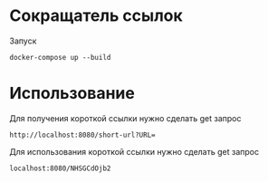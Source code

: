 # Сокращатель ссылок
Запуск
```shell
docker-compose up --build
```

# Использование
Для получения короткой ссылки нужно сделать get запрос
```shell
http://localhost:8080/short-url?URL=
```

Для использования короткой ссылки нужно сделать get запрос
```shell
localhost:8080/NHSGCdOjb2
```